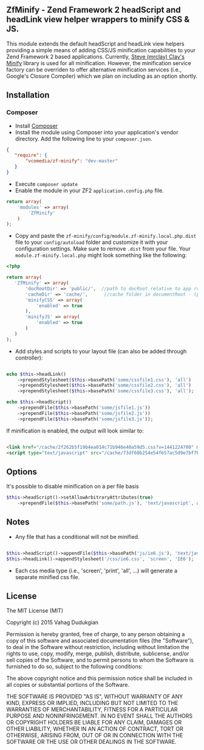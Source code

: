 ## ZfMinify - Zend Framework 2 headScript and headLink view helper wrappers to minify CSS & JS.
This module extends the default headScript and headLink view helpers providing a simple means of adding CSS/JS minification capabilities to your Zend Framework 2 based applications.  Currently, [Steve (mrclay) Clay's Minify](https://github.com/mrclay/minify) library is used for all minification.  However, the minification service factory can be overriden to offer alternative minification services (i.e., Google's Closure Compiler) which we plan on including as an option shortly.

## Installation
### Composer
 * Install [Composer](http://getcomposer.org/doc/00-intro.md)
 * Install the module using Composer into your application's vendor directory. Add the following line to your `composer.json`.

 ```json
 {
    "require": {
        "vcomedia/zf-minify": "dev-master"
    }
 }
```
 * Execute ```composer update```
 * Enable the module in your ZF2 `application.config.php` file.

 ```php
 return array(
     'modules' => array(
         'ZfMinify'
     )
 );
 ```
 * Copy and paste the `zf-minify/config/module.zf-minify.local.php.dist` file to your `config/autoload` folder and customize it with your configuration settings. Make sure to remove `.dist` from your file. Your `module.zf-minify.local.php` might look something like the following:

  ```php
 <?php

 return array(
     'ZfMinify' => array(
         'docRootDir' => 'public/',  //path to docRoot relative to app root - (preceeding and trailing slashes ignored)
         'cacheDir' => 'cache/',      //cache folder in documentRoot - (preceeding and trailing slashes ignored)
         'minifyCSS' => array(
             'enabled' => true
         ),
         'minifyJS' => array(
             'enabled' => true
         )
     )
 );
  ```

 * Add styles and scripts to your layout file (can also be added through controller):

```php

echo $this->headLink()
    ->prependStylesheet($this->basePath('some/cssfile1.css'), 'all')
    ->prependStylesheet($this->basePath('some/cssfile2.css'), 'all')
    ->prependStylesheet($this->basePath('some/cssfile3.css'), 'all');

echo $this->headScript()
    ->prependFile($this->basePath('some/jsfile1.js'))
    ->prependFile($this->basePath('some/jsfile2.js'))
    ->prependFile($this->basePath('some/jsfile3.js'));
```

If minification is enabled, the output will look similar to:

```html

<link href="/cache/2f262b5f19b4ea014c71b946e40a59d5.css?v=1441224700" media="all" rel="stylesheet" type="text/css">
<script type="text/javascript" src="/cache/73df60b254e54f657ac5d9e7bf7bed4d.js?v=1440633356"></script>  

```

## Options
It's possible to disable minification on a per file basis
```php
$this->headScript()->setAllowArbitraryAttributes(true)
    ->prependFile($this->basePath('some/path.js'), 'text/javascript', array('minify' => false));
```
## Notes
 * Any file that has a conditional will not be minified.

 ```php

 $this->headScript()->appendFile($this->basePath('js/ie6.js'), 'text/javascript', array('conditional' => 'IE6',));
 $this->headLink()->appendStylesheet('/css/ie6.css', 'screen', 'IE6');
 ```
 * Each css media type (i.e., 'screen', 'print', 'all', ...) will generate a separate minified css file.

## License
The MIT License (MIT)

Copyright (c) 2015 Vahag Dudukgian

Permission is hereby granted, free of charge, to any person obtaining a copy of
this software and associated documentation files (the "Software"), to deal in
the Software without restriction, including without limitation the rights to
use, copy, modify, merge, publish, distribute, sublicense, and/or sell copies of
the Software, and to permit persons to whom the Software is furnished to do so,
subject to the following conditions:

The above copyright notice and this permission notice shall be included in all
copies or substantial portions of the Software.

THE SOFTWARE IS PROVIDED "AS IS", WITHOUT WARRANTY OF ANY KIND, EXPRESS OR
IMPLIED, INCLUDING BUT NOT LIMITED TO THE WARRANTIES OF MERCHANTABILITY, FITNESS
FOR A PARTICULAR PURPOSE AND NONINFRINGEMENT. IN NO EVENT SHALL THE AUTHORS OR
COPYRIGHT HOLDERS BE LIABLE FOR ANY CLAIM, DAMAGES OR OTHER LIABILITY, WHETHER
IN AN ACTION OF CONTRACT, TORT OR OTHERWISE, ARISING FROM, OUT OF OR IN
CONNECTION WITH THE SOFTWARE OR THE USE OR OTHER DEALINGS IN THE SOFTWARE.
